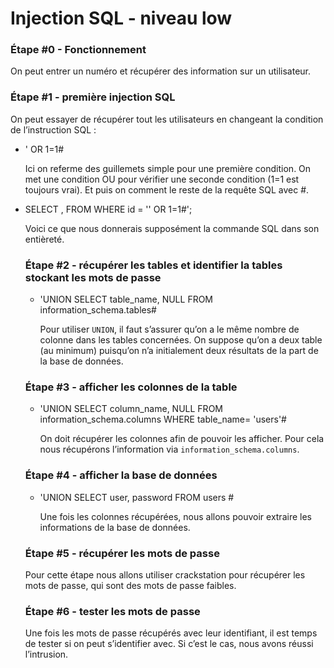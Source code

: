 # Injection SQL - niveau low

### Étape #0 - Fonctionnement

On peut entrer un numéro et récupérer des information sur un utilisateur.

### Étape #1 - première injection SQL

On peut essayer de récupérer tout les utilisateurs en changeant la condition de l’instruction SQL :

- ' OR 1=1#
    
    Ici on referme des guillemets simple pour une première condition. On met une condition OU pour vérifier une seconde condition (1=1 est toujours vrai). Et puis on comment le reste de la requête SQL avec #.
    
- SELECT <nom>, <prenom> FROM <table> WHERE id = '' OR 1=1#';
    
    Voici ce que nous donnerais supposément la commande SQL dans son entièreté.
    

### Étape #2 - récupérer les tables et identifier la tables stockant les mots de passe

- 'UNION SELECT table_name, NULL FROM information_schema.tables#
    
    Pour utiliser `UNION`, il faut s’assurer qu’on a le même nombre de colonne dans les tables concernées. On suppose qu’on a deux table (au minimum) puisqu’on n’a initialement deux résultats de la part de la base de données.
    

### Étape #3 - afficher les colonnes de la table

- 'UNION SELECT column_name, NULL FROM information_schema.columns WHERE table_name= 'users'#
    
    On doit récupérer les colonnes afin de pouvoir les afficher. Pour cela nous récupérons l’information via `information_schema.columns`.
    

### Étape #4 - afficher la base de données

- 'UNION SELECT user, password FROM users #
    
    Une fois les colonnes récupérées, nous allons pouvoir extraire les informations de la base de données.
    

### Étape #5 - récupérer les mots de passe

Pour cette étape nous allons utiliser crackstation pour récupérer les mots de passe, qui sont des mots de passe faibles.

### Étape #6 - tester les mots de passe

Une fois les mots de passe récupérés avec leur identifiant, il est temps de tester si on peut s’identifier avec. Si c’est le cas, nous avons réussi l’intrusion.
